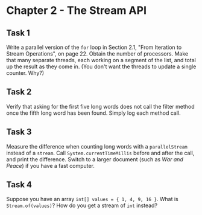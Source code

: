 # Chapter 2 - The Stream API

## Task 1
Write a parallel version of the `for` loop in Section 2.1, "From Iteration to Stream Operations", on page 22. Obtain 
the number of processors. Make that many separate threads, each working on a segment of the list, and total up the 
result as they come in. (You don't want the threads to update a single counter. Why?)

## Task 2
Verify that asking for the first five long words does not call the filter method once the fifth long word has been 
found. Simply log each method call.

## Task 3
Measure the difference when counting long words with a `parallelStream` instead of a `stream`. Call 
`System.currentTimeMillis` before and after the call, and print the difference. Switch to a larger document (such as 
_War and Peace_) if you have a fast computer.

## Task 4
Suppose you have an array `int[] values = { 1, 4, 9, 16 }`. What is `Stream.of(values)`? How do you get a stream of 
`int` instead?